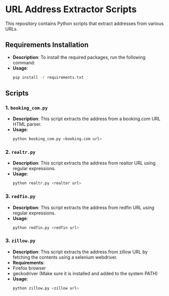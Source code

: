 
# URL Address Extractor Scripts

This repository contains Python scripts that extract addresses from various URLs.

## Requirements Installation

- **Description**: To install the required packages, run the following command:
- **Usage**:
  ```bash
  pip install -r requirements.txt

## Scripts
### 1. `booking_com.py`

- **Description**: This script extracts the address from a booking.com URL HTML parser.
- **Usage**: 
  ```bash
  python booking_com.py <booking.com url>

### 2. `realtr.py`

- **Description**: This script extracts the address from realtor URL using regular expressions.
- **Usage**: 
  ```bash
  python realtr.py <realtor url>

### 3. `redfin.py`

- **Description**: This script extracts the address from redfin URL using regular expressions.
- **Usage**: 
  ```bash
  python redfin.py <redfin url>

### 3. `zillow.py`

- **Description**: This script extracts the address from zillow URL by fetching the contents using a selenium webdriver.
- **Requirements**:
 - Firefox browser
 - geckodriver (Make sure it is installed and added to the system PATH)
- **Usage**: 
  ```bash
  python zillow.py <zillow url>
